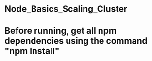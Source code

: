 # Node_Basics_Scaling_Cluster
# Before running, get all npm dependencies using the command "npm install"
